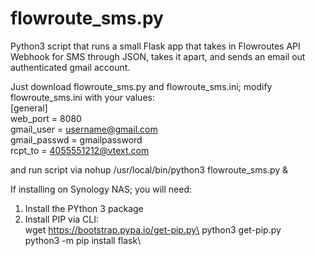 # flowroute_sms.py

Python3 script that runs a small Flask app that takes in Flowroutes API Webhook for SMS through JSON, takes it apart, and sends an email out authenticated gmail account.

Just download  flowroute_sms.py and flowroute_sms.ini; modify flowroute_sms.ini with your values:\
[general]\
web_port = 8080\
gmail_user = username@gmail.com\
gmail_passwd = gmailpassword\
rcpt_to = 4055551212@vtext.com

and run script via
nohup /usr/local/bin/python3 flowroute_sms.py &

If installing on Synology NAS; you will need:
1) Install the PYthon 3 package
2) Install PIP via CLI:\
wget https://bootstrap.pypa.io/get-pip.py\
python3 get-pip.py\
python3 -m pip install flask\

